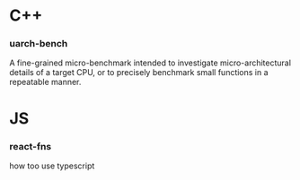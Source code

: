 # C++
### uarch-bench
A fine-grained micro-benchmark intended to investigate micro-architectural details of a target CPU, or to precisely benchmark small functions in a repeatable manner.

# JS
### react-fns
how too use typescript